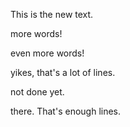 This is the new text.










more words!











even more words!











































yikes, that's a lot of lines.





























not done yet.




there.  That's enough lines.
